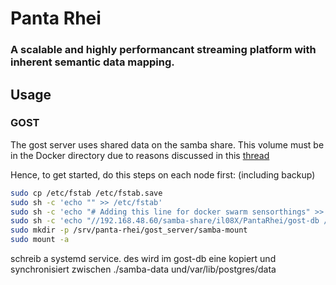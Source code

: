 # Panta Rhei
### A scalable and highly performancant streaming platform with inherent semantic data mapping.


## Usage

### GOST

The gost server uses shared data on the samba share. This
volume must be in the Docker directory due to reasons discussed
in this [thread](https://github.com/moby/moby/issues/2745)

Hence, to get started, do this steps on each node first: (including backup)

```bash
sudo cp /etc/fstab /etc/fstab.save
sudo sh -c 'echo "" >> /etc/fstab'
sudo sh -c 'echo "# Adding this line for docker swarm sensorthings" >> /etc/fstab'
sudo sh -c 'echo "//192.168.48.60/samba-share/il08X/PantaRhei/gost-db /srv/panta-rhei/gost_server/samba-mount cifs auto,password=,uid=1000,gid=0 0 0" >> /etc/fstab'
sudo mkdir -p /srv/panta-rhei/gost_server/samba-mount
sudo mount -a
```


schreib a systemd service. des wird im gost-db eine kopiert und synchronisiert
zwischen ./samba-data und/var/lib/postgres/data
